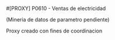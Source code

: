 #[PROXY] P0610 - Ventas de electricidad

(Mineria de datos de parametro pendiente)

Proxy creado con fines de coordinacion
